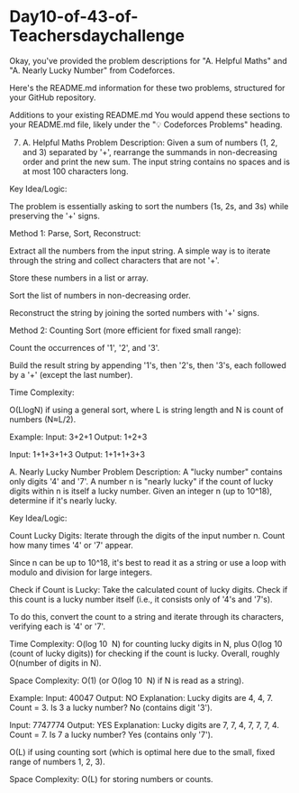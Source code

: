 # Day10-of-43-of-Teachersdaychallenge

Okay, you've provided the problem descriptions for "A. Helpful Maths" and "A. Nearly Lucky Number" from Codeforces.

Here's the README.md information for these two problems, structured for your GitHub repository.

Additions to your existing README.md
You would append these sections to your README.md file, likely under the "💡 Codeforces Problems" heading.

7. A. Helpful Maths
Problem Description: Given a sum of numbers (1, 2, and 3) separated by '+', rearrange the summands in non-decreasing order and print the new sum. The input string contains no spaces and is at most 100 characters long.

Key Idea/Logic:

The problem is essentially asking to sort the numbers (1s, 2s, and 3s) while preserving the '+' signs.

Method 1: Parse, Sort, Reconstruct:

Extract all the numbers from the input string. A simple way is to iterate through the string and collect characters that are not '+'.

Store these numbers in a list or array.

Sort the list of numbers in non-decreasing order.

Reconstruct the string by joining the sorted numbers with '+' signs.

Method 2: Counting Sort (more efficient for fixed small range):

Count the occurrences of '1', '2', and '3'.

Build the result string by appending '1's, then '2's, then '3's, each followed by a '+' (except the last number).

Time Complexity:

O(LlogN) if using a general sort, where L is string length and N is count of numbers (N≈L/2).


Example:
Input: 3+2+1
Output: 1+2+3

Input: 1+1+3+1+3
Output: 1+1+1+3+3


A. Nearly Lucky Number
Problem Description: A "lucky number" contains only digits '4' and '7'. A number n is "nearly lucky" if the count of lucky digits within n is itself a lucky number. Given an integer n (up to 10^18), determine if it's nearly lucky.

Key Idea/Logic:

Count Lucky Digits: Iterate through the digits of the input number n. Count how many times '4' or '7' appear.

Since n can be up to 10^18, it's best to read it as a string or use a loop with modulo and division for large integers.

Check if Count is Lucky: Take the calculated count of lucky digits. Check if this count is a lucky number itself (i.e., it consists only of '4's and '7's).

To do this, convert the count to a string and iterate through its characters, verifying each is '4' or '7'.

Time Complexity: O(log 
10
​
 N) for counting lucky digits in N, plus O(log 
10
​
 (count of lucky digits)) for checking if the count is lucky. Overall, roughly O(number of digits in N).

Space Complexity: O(1) (or O(log 
10
​
 N) if N is read as a string).


 Example:
Input: 40047
Output: NO
Explanation: Lucky digits are 4, 4, 7. Count = 3. Is 3 a lucky number? No (contains digit '3').

Input: 7747774
Output: YES
Explanation: Lucky digits are 7, 7, 4, 7, 7, 7, 4. Count = 7. Is 7 a lucky number? Yes (contains only '7').

O(L) if using counting sort (which is optimal here due to the small, fixed range of numbers 1, 2, 3).

Space Complexity: O(L) for storing numbers or counts.
